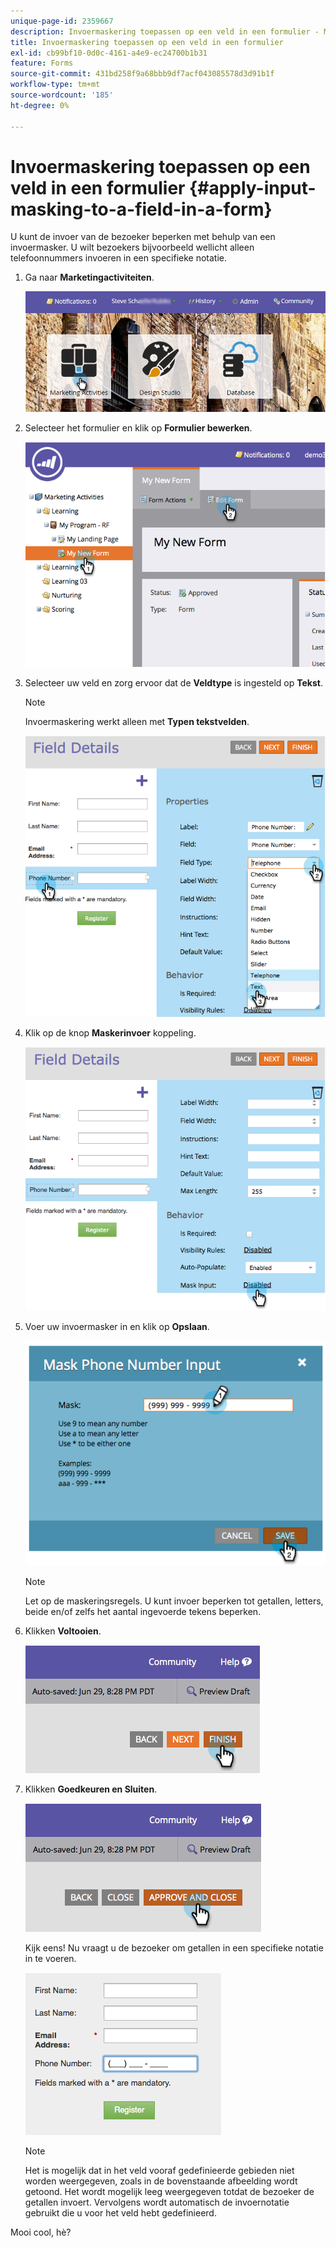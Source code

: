 ```yaml
---
unique-page-id: 2359667
description: Invoermaskering toepassen op een veld in een formulier - Marketo Docs - Productdocumentatie
title: Invoermaskering toepassen op een veld in een formulier
exl-id: cb99bf10-0d0c-4161-a4e9-ec24700b1b31
feature: Forms
source-git-commit: 431bd258f9a68bbb9df7acf043085578d3d91b1f
workflow-type: tm+mt
source-wordcount: '185'
ht-degree: 0%

---
```


# Invoermaskering toepassen op een veld in een formulier {#apply-input-masking-to-a-field-in-a-form}

U kunt de invoer van de bezoeker beperken met behulp van een invoermasker. U wilt bezoekers bijvoorbeeld wellicht alleen telefoonnummers invoeren in een specifieke notatie.

1. Ga naar **Marketingactiviteiten**.

   ![](assets/login-marketing-activities-4.png)

1. Selecteer het formulier en klik op **Formulier bewerken**.

   ![](assets/image2014-9-15-13-3a40-3a44.png)

1. Selecteer uw veld en zorg ervoor dat de **Veldtype** is ingesteld op **Tekst**.

   >[!NOTE]
   >
   >Invoermaskering werkt alleen met **Typen tekstvelden**.

   ![](assets/image2014-9-15-13-3a40-3a53.png)

1. Klik op de knop **Maskerinvoer** koppeling.

   ![](assets/image2014-9-15-13-3a41-3a3.png)

1. Voer uw invoermasker in en klik op **Opslaan**.

   ![](assets/image2014-9-15-13-3a41-3a14.png)

   >[!NOTE]
   >
   >Let op de maskeringsregels. U kunt invoer beperken tot getallen, letters, beide en/of zelfs het aantal ingevoerde tekens beperken.

1. Klikken **Voltooien**.

   ![](assets/image2014-9-15-13-3a41-3a22.png)

1. Klikken **Goedkeuren en Sluiten**.

   ![](assets/image2014-9-15-13-3a41-3a28.png)

   Kijk eens! Nu vraagt u de bezoeker om getallen in een specifieke notatie in te voeren.

   ![](assets/image2014-9-15-13-3a41-3a39.png)

   >[!NOTE]
   >
   >Het is mogelijk dat in het veld vooraf gedefinieerde gebieden niet worden weergegeven, zoals in de bovenstaande afbeelding wordt getoond. Het wordt mogelijk leeg weergegeven totdat de bezoeker de getallen invoert. Vervolgens wordt automatisch de invoernotatie gebruikt die u voor het veld hebt gedefinieerd.

Mooi cool, hè?
